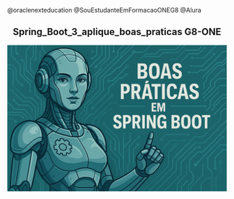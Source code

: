 
@oraclenexteducation 
@SouEstudanteEmFormacaoONEG8 
@Alura 
<h2 align= "center">Spring_Boot_3_aplique_boas_praticas G8-ONE</h2>
<div align="center">
 <img src= "assets/Copilot_20250629_183231.png" alt=”Imagem feminina representativa do curso”>
 
</div>


